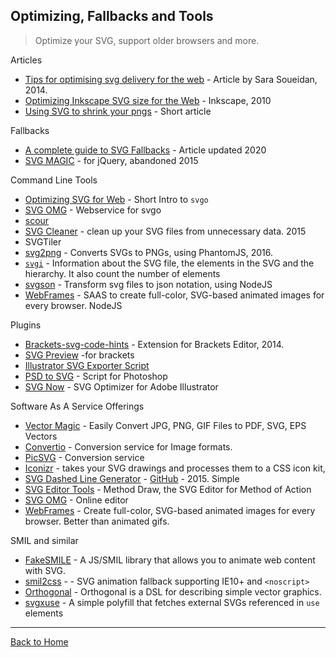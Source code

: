 ## Optimizing, Fallbacks and Tools
> Optimize your SVG, support older browsers and more.

Articles

* [Tips for optimising svg delivery for the web](http://calendar.perfplanet.com/2014/tips-for-optimising-svg-delivery-for-the-web/) - Article by Sara Soueidan, 2014.
* [Optimizing Inkscape SVG size for the Web](http://tavmjong.free.fr/blog/?p=79) -  Inkscape, 2010
* [Using SVG to shrink your pngs](http://peterhrynkow.com/how-to-compress-a-png-like-a-jpeg) - Short article

Fallbacks

* [A complete guide to SVG Fallbacks](https://css-tricks.com/a-complete-guide-to-svg-fallbacks/) - Article updated 2020
* [SVG MAGIC](https://github.com/dirkgroenen/SVGMagic) - for jQuery, abandoned 2015

Command Line Tools

* [Optimizing SVG for Web](http://web-design-weekly.com/2014/10/22/optimizing-svg-web/) - Short Intro to `svgo`
* [SVG OMG](https://jakearchibald.github.io/svgomg/) - Webservice for svgo
* [scour](https://github.com/codedread/scour)
* [SVG Cleaner](https://github.com/RazrFalcon/SVGCleaner) -  clean up your SVG files from unnecessary data. 2015
* SVGTiler
* [svg2png](https://github.com/domenic/svg2png) - Converts SVGs to PNGs, using PhantomJS, 2016.
* [`svgi`](https://github.com/Angelmmiguel/svgi) - Information about the SVG file, the elements in the SVG and the hierarchy. It also count the number of elements
* [svgson](https://github.com/elrumordelaluz/svgson) - Transform svg files to json notation, using NodeJS
* [WebFrames](https://github.com/webframes/webframes) - SAAS to create full-color, SVG-based animated images for every browser. NodeJS

Plugins

* [Brackets-svg-code-hints](https://github.com/sprintr/brackets-svg-code-hints) - Extension for Brackets Editor, 2014.
* [SVG Preview](https://github.com/peterflynn/svg-preview) -for brackets
* [Illustrator SVG Exporter Script](https://github.com/iconic/illustrator-svg-exporter)
* [PSD to SVG](http://hackingui.com/design/export-photoshop-layer-to-svg/) - Script for Photoshop
* [SVG Now](https://github.com/davidderaedt/SVG-NOW) - SVG Optimizer for Adobe Illustrator

Software As A Service Offerings

* [Vector Magic](http://vectormagic.com/) - Easily Convert JPG, PNG, GIF Files to PDF, SVG, EPS Vectors
* [Convertio](https://convertio.co) - Conversion service for Image formats.
* [PicSVG](http://picsvg.com/) - Conversion service
* [Iconizr](http://iconizr.com/) - takes your SVG drawings and processes them to a CSS icon kit,
* [SVG Dashed Line Generator](http://gigacore.github.io/demos/svg-stroke-dasharray-generator/) - [GitHub](https://github.com/Gigacore/SVG-Dashed-Lines-Generator) - 2015. Simple
* [SVG Editor Tools](https://github.com/duopixel/Method-Draw) - Method Draw, the SVG Editor for Method of Action
* [SVG OMG](https://jakearchibald.github.io/svgomg/) - Online editor
* [WebFrames](https://www.svachon.com/webframes/) - Create full-color, SVG-based animated images for every browser. Better than animated gifs.

SMIL and similar

* [FakeSMILE](http://leunen.me/fakesmile/index.html) - A JS/SMIL library that allows you to animate web content with SVG.
* [smil2css](https://github.com/webframes/smil2css) - - SVG animation fallback supporting IE10+ and `<noscript>`
* [Orthogonal](https://github.com/davidchambers/orthogonal) - Orthogonal is a DSL for describing simple vector graphics.
* [svgxuse](https://github.com/Keyamoon/svgxuse) - A simple polyfill that fetches external SVGs referenced in `use` elements

---
[Back to Home](https://github.com/knbknb/awesome-svg)

